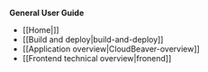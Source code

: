 **General User Guide**
* [[Home|]]
* [[Build and deploy|build-and-deploy]]
* [[Application overview|CloudBeaver-overview]]
* [[Frontend technical overview|fronend]]
